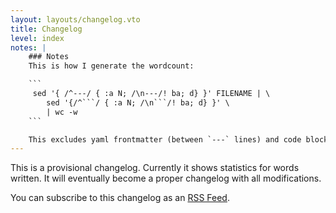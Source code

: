 ```yaml
---
layout: layouts/changelog.vto
title: Changelog
level: index
notes: |
    ### Notes
    This is how I generate the wordcount:

    ```
     sed '{ /^---/ { :a N; /\n---/! ba; d} }' FILENAME | \
        sed '{/^```/ { :a N; /\n```/! ba; d} }' \
        | wc -w
    ```

    This excludes yaml frontmatter (between `---` lines) and code blocks (between ``` lines).
---
```


This is a provisional changelog. Currently it shows statistics for words written.
It will eventually become a proper changelog with all modifications.

You can subscribe to this changelog as an [RSS Feed](/changelog/changelog.rss).

